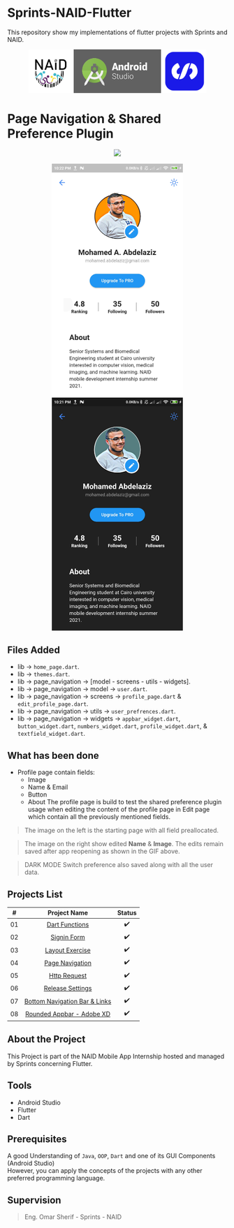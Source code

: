 # Sprints-NAID-Flutter

 This repository show my implementations of  flutter projects with Sprints and NAID.

<p align="center">
  <img src="images/naid.png" width="100" />
  <img src="images/android-studio-logo.png" width="200", height="100" />   
  <img src="images/sprints.png" width="100" />   
</p>
 


# Page Navigation & Shared Preference Plugin



<p align="center">
  <img src="images/shared_pref.gif" width="300" />
</p>


<p align="center">
  <img src="images/sharedpref1.jpg" width="300" />
  <img src="images/sharedpref2.jpg" width="300" />   
</p>

## Files Added
 - lib -> `home_page.dart`.
 - lib -> `themes.dart`.
 - lib -> page_navigation -> [model - screens - utils - widgets].
 - lib -> page_navigation -> model -> `user.dart`.
 - lib -> page_navigation -> screens -> `profile_page.dart` & `edit_profile_page.dart`. 
 - lib -> page_navigation -> utils -> `user_prefrences.dart`.
 - lib -> page_navigation -> widgets -> `appbar_widget.dart`, `button_widget.dart`, `numbers_widget.dart`, `profile_widget.dart`, & `textfield_widget.dart`.


## What has been done 
- Profile page contain fields: 
    - Image
    - Name & Email
    - Button
    - About 
The profile page is build to test the shared preference plugin usage when editing the content of the profile page in Edit page which contain all the previously mentioned fields.

> The image on the left is the starting page with all field preallocated.

> The image on the right show edited **Name** & **Image**. The edits remain saved after app reopening as shown in the GIF above.

> DARK MODE Switch preference also saved along with all the user data.


## Projects List

|  # |                                       Project Name                                       |          Status          |
|:--:|:----------------------------------------------------------------------------------------:|:------------------------:|
| 01 | [Dart Functions](https://github.com/mohamed-abdelaziz721/flutter/tree/master/projects-readme/dart_functions) |    :heavy_check_mark:    |
| 02 |          [Signin Form](https://github.com/mohamed-abdelaziz721/flutter/tree/master/projects-readme/signin_form)          |    :heavy_check_mark:    |
| 03 |          [Layout Exercise](https://github.com/mohamed-abdelaziz721/flutter/tree/master/projects-readme/layout_exercise)              |    :heavy_check_mark:   
| 04 |          [Page Navigation](https://github.com/mohamed-abdelaziz721/flutter/tree/master/projects-readme/page_navigation)              |   :heavy_check_mark:    |
| 05 |          [Http Request](https://github.com/mohamed-abdelaziz721/flutter/tree/master/projects-readme/http_request)              |   :heavy_check_mark:     |
| 06 |          [Release Settings](https://github.com/mohamed-abdelaziz721/flutter/tree/master/projects-readme/release_settings)              |   :heavy_check_mark:     |
| 07 |          [Bottom Navigation Bar & Links](https://github.com/mohamed-abdelaziz721/flutter/tree/master/projects-readme/bottom_navbar)              |   :heavy_check_mark:     |
| 08 |          [Rounded Appbar - Adobe XD](https://github.com/mohamed-abdelaziz721/flutter/tree/dev/projects-readme/appbar_rounded_adobe_xd)              |   :heavy_check_mark:     |


## About the Project

This Project is part of the NAID Mobile App Internship hosted and managed by Sprints concerning Flutter. 

## Tools 
- Android Studio
- Flutter 
- Dart

## Prerequisites
A good Understanding of `Java`, `OOP`, `Dart`  and one of its GUI Components (Android Studio)\
However, you can apply the concepts of the projects with any other preferred programming language.








## Supervision
> Eng. Omar Sherif - Sprints - NAID



